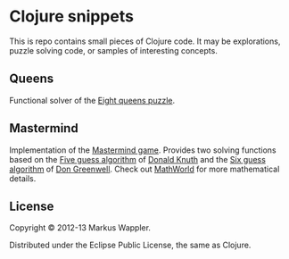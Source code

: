 # Clojure snippets

This is repo contains small pieces of Clojure code. 
It may be explorations, puzzle solving code, 
or samples of interesting concepts.

## Queens

Functional solver of the [Eight queens puzzle][q].

[q]: http://en.wikipedia.org/wiki/Eight_queens_puzzle "Wikipedia"

## Mastermind

Implementation of the [Mastermind game][m1]. 
Provides two solving functions based on the 
[Five guess algorithm][m2] of [Donald Knuth][m5]
and the [Six guess algorithm][m3] of [Don Greenwell][m6]. 
Check out [MathWorld][m4] for more mathematical details.

[m1]: http://en.wikipedia.org/wiki/Mastermind_(board_game) "Wikipedia"
[m2]: http://en.wikipedia.org/wiki/Mastermind_(board_game)#Five-guess_algorithm
      "Wikipedia"
[m3]: http://en.wikipedia.org/wiki/Mastermind_(board_game)#Six-guess_algorithm
      "Wikipedia"
[m4]: http://mathworld.wolfram.com/Mastermind.html "Wolfram MathWorld"
[m5]: http://en.wikipedia.org/wiki/Donald_Knuth "Wikipedia"
[m6]: http://math2.eku.edu/greenwell/ "Homepage"

## License

Copyright © 2012-13 Markus Wappler.

Distributed under the Eclipse Public License, the same as Clojure.
